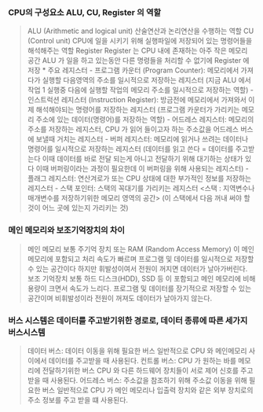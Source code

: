 ### CPU의 구성요소 ALU, CU, Register 의 역할
 > ALU (Arithmetic and logical unit)
    산술연산과 논리연산을 수행하는 역할
 > CU (Control unit)
    CPU에 일을 시키기 위해 실행파일에 저장되어 있는 명령어들을 해석해주는 역할
 > Register
    Register 는 CPU 내에 존재하는 아주 작은 메모리 공간
    ALU 가 일을 하고 있는동안 다른 명령들을 처리할 수 없기에 Register 에 저장
    * 주요 레지스터
    - 프로그램 카운터 (Program Counter): 
        메모리에서 가져다가 실행할 다음영역의 주소를 일시적으로 저장하는 레지스터
        (지금 ALU 에서 작업 1 실행중 다음에 실행할 작업의 메모리 주소를 일시적으로 저장하는 역할)
    - 인스트럭션 레지스터 (Instruction Register): 
        방금전에 메모리에서 가져와서 이제 해석해야되는 명령어를 저장하는 레지스터
        (프로그램 카운터가 가리키는 메모리 주소에 있는 데이터(명령어)를 저장하는 역할)
    - 어드레스 레지스터:
        메모리의 주소를 저장하는 레지스터, CPU 가 읽어 들이고자 하는 주소값을 어드레스 버스에 보낼때 거치는 레지스터
    - 버퍼 레지스터:
        메모리에 읽거나 쓰려는 데이터나 명령어를 일시적으로 저장하는 레지스터
        (데이터를 읽고 쓴다 = 데이터를 주고받는다 이때 데이터를 바로 전달 되는게 아니고 전달하기 위해 대기하는 상태가 있다
        이때 버퍼링이라는 과정이 필요한데 이 버퍼링을 위해 사용되는 레지스터)
    - 플래그 레지스터:
        연산겨로가 또는 CPU 상태에 대한 부가적인 정보를 저장하는 레지스터
    - 스택 포인터:
        스택의 꼭대기를 가리키는 레지스터 
        <스택 : 지역변수나 매개변수를 저장하기위한 메모리 영역의 공간>
        (이 스택에서 다음 꺼내 써야 할 것이 어느 곳에 있는지 가리키는 것)

### 메인 메모리와 보조기억장치의 차이
 > 메인 메모리
    보통 주기억 장치 또는 RAM (Random Access Memory) 이 메인 메모리에 포함되고 처리 속도가 빠르며 프로그램 및 데이터를 일시적으로 저장할 수 있는 공간이다
    하지만 휘발성이여서 전원이 꺼지면 데이터가 날아가버린다.
 > 보조 기억장치
    보통 하드 디스크(HDD), SSD 등 이 포함되고 메인 메모리에 비해 용량이 크면서 속도가 느리다.
    프로그램 및 데이터를 장기적으로 저장할 수 있는 공간이며 비휘발성이라 전원이 꺼져도 데이터가 날아가지 않는다.


### 버스 시스템은 데이터를 주고받기위한 경로로, 데이터 종류에 따른 세가지 버스시스템
 > 데이터 버스: 데이터 이동을 위해 필요한 버스
    일반적으로 CPU 와 메인메모리 사이에서 데이터를 주고받을 때 사용된다.
 > 컨트롤 버스: CPU 가 원하는 바를 메모리에 전달하기위한 버스
    CPU 와 다른 하드웨어 장치들이 서로 제어 신호를 주고 받을 때 사용된다.
 > 어드레스 버스: 주소값을 참조하기 위해 주소값 이동을 위해 필요한 버스
    일반적으로 CPU 가 메인 메모리나 입출력 장치와 같은 외부 장치로의 주소 정보를 주고 받을 떄 사용된다.

